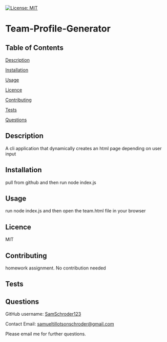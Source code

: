 [![License: MIT](https://img.shields.io/badge/License-MIT-yellow.svg)](https://opensource.org/licenses/MIT)
  # Team-Profile-Generator
  ## Table of Contents
  [Description](#description)

  [Installation](#installation)

  [Usage](#usage)

  [Licence](#licence)

  [Contributing](#contributing)

  [Tests](#tests)

  [Questions](#questions)
  ## Description
  A cli application that dynamically creates an html page depending on user input
  ## Installation
  pull from github and then run node index.js
  ## Usage
  run node index.js and then open the team.html file in your browser
  ## Licence
  MIT
  ## Contributing
  homework assignment. No contribution needed
  ## Tests
  
  ## Questions
  GitHub username: [SamSchroder123](https://github.com/SamSchroder123)

  Contact Email: samueltillotsonschroder@gmail.com

  Please email me for further questions.
  